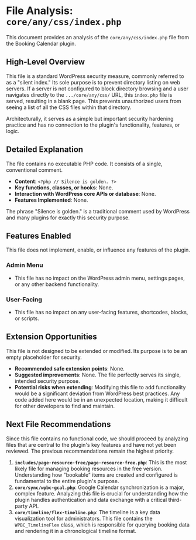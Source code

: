 # File Analysis: `core/any/css/index.php`

This document provides an analysis of the `core/any/css/index.php` file from the Booking Calendar plugin.

## High-Level Overview

This file is a standard WordPress security measure, commonly referred to as a "silent index." Its sole purpose is to prevent directory listing on web servers. If a server is not configured to block directory browsing and a user navigates directly to the `.../core/any/css/` URL, this `index.php` file is served, resulting in a blank page. This prevents unauthorized users from seeing a list of all the CSS files within that directory.

Architecturally, it serves as a simple but important security hardening practice and has no connection to the plugin's functionality, features, or logic.

## Detailed Explanation

The file contains no executable PHP code. It consists of a single, conventional comment.

*   **Content**: `<?php // Silence is golden. ?>`
*   **Key functions, classes, or hooks**: None.
*   **Interaction with WordPress core APIs or database**: None.
*   **Features Implemented**: None.

The phrase "Silence is golden." is a traditional comment used by WordPress and many plugins for exactly this security purpose.

## Features Enabled

This file does not implement, enable, or influence any features of the plugin.

### Admin Menu

*   This file has no impact on the WordPress admin menu, settings pages, or any other backend functionality.

### User-Facing

*   This file has no impact on any user-facing features, shortcodes, blocks, or scripts.

## Extension Opportunities

This file is not designed to be extended or modified. Its purpose is to be an empty placeholder for security.

*   **Recommended safe extension points**: None.
*   **Suggested improvements**: None. The file perfectly serves its single, intended security purpose.
*   **Potential risks when extending**: Modifying this file to add functionality would be a significant deviation from WordPress best practices. Any code added here would be in an unexpected location, making it difficult for other developers to find and maintain.

## Next File Recommendations

Since this file contains no functional code, we should proceed by analyzing files that are central to the plugin's key features and have not yet been reviewed. The previous recommendations remain the highest priority.

1.  **`includes/page-resource-free/page-resource-free.php`**: This is the most likely file for managing booking resources in the free version. Understanding how "bookable" items are created and configured is fundamental to the entire plugin's purpose.
2.  **`core/sync/wpbc-gcal.php`**: Google Calendar synchronization is a major, complex feature. Analyzing this file is crucial for understanding how the plugin handles authentication and data exchange with a critical third-party API.
3.  **`core/timeline/flex-timeline.php`**: The timeline is a key data visualization tool for administrators. This file contains the `WPBC_TimelineFlex` class, which is responsible for querying booking data and rendering it in a chronological timeline format.
